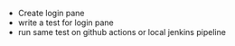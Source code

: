 - Create login pane
- write a test for login pane
- run same test on github actions or local jenkins pipeline
